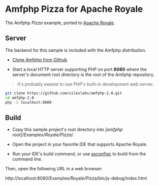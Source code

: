 # Amfphp Pizza for Apache Royale

The Amfphp _Pizza_ example, ported to [Apache Royale](https://royale.apache.org/).

## Server

The backend for this sample is included with the Amfphp distribution.

- [Clone Amfphp from Github](https://github.com/silexlabs/amfphp-2.0)

- Start a local HTTP server supporting PHP on port **8080** where the server's document root directory is the root of the Amfphp repository.

> It's probably easiest to use PHP's built-in development web server.

```sh
git clone https://github.com/silexlabs/amfphp-2.0.git
cd amfphp-2.0
php -S localhost:8080
```

## Build

- Copy this sample project's root directory into _[amfphp root]/Examples/Royale/Pizza/_.

- Open the project in your favorite IDE that supports Apache Royale.

- Run your IDE's build command, or use [asconfigc](https://npmjs.org/package/asconfigc) to build from the command line.

Then, open the following URL in a web browser:

http://localhost:8080/Examples/Royale/Pizza/bin/js-debug/index.html